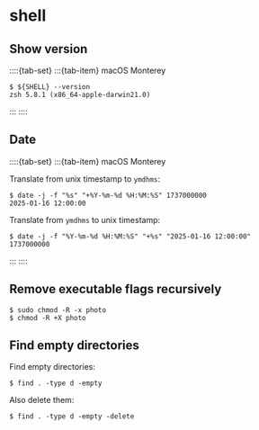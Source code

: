 # shell

## Show version

::::{tab-set}
:::{tab-item} macOS Monterey

```console
$ ${SHELL} --version
zsh 5.8.1 (x86_64-apple-darwin21.0)
```

:::
::::

## Date

::::{tab-set}
:::{tab-item} macOS Monterey

Translate from unix timestamp to `ymdhms`:

```console
$ date -j -f "%s" "+%Y-%m-%d %H:%M:%S" 1737000000
2025-01-16 12:00:00
```

Translate from `ymdhms` to unix timestamp:

```console
$ date -j -f "%Y-%m-%d %H:%M:%S" "+%s" "2025-01-16 12:00:00"
1737000000
```

:::
::::

## Remove executable flags recursively

```console
$ sudo chmod -R -x photo
$ chmod -R +X photo
```

## Find empty directories

Find empty directories:

```console
$ find . -type d -empty
```

Also delete them:

```console
$ find . -type d -empty -delete
```

